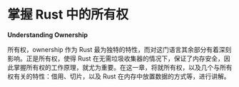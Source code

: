 # 掌握 Rust 中的所有权

**Understanding Ownership**

所有权，ownership 作为 Rust 最为独特的特性，而对这门语言其余部分有着深刻影响。正是所有权，使得 Rust 在无需垃圾收集器的情况下，保证了内存安全，因此掌握所有权的工作原理，就尤为重要。在这一章，将就所有权，以及几个与所有权有关的特性：借用、切片，以及 Rust 在内存中放置数据的方式等，进行讲解。
